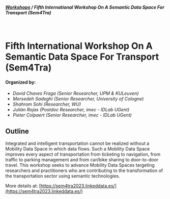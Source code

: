##### [Workshops](/page/workshops) / Fifth International Workshop On A Semantic Data Space For Transport (Sem4Tra)
<br>

# Fifth International Workshop On A Semantic Data Space For Transport (Sem4Tra)

#### Organized by:
* *David Chaves Fraga (Senior Researcher, UPM & KULeuven)*
* *Mersedeh Sadeghi (Senior Researcher, University of Cologne)*
* *Shahrom Sohi (Researcher, WU)*
* *Julián Rojas (Postdoc Researcher, imec - IDLab UGent)*
* *Pieter Colpaert (Senior Researcher, imec - IDLab UGent)*

## Outline
Integrated and intelligent transportation cannot be realized without a Mobility Data Space in which data flows. Such a Mobility Data Space improves every aspect of transportation from ticketing to navigation, from traffic to parking management and from car/bike sharing to door-to-door travel. This workshop seeks to advance Mobility Data Spaces targeting researchers and practitioners who are contributing to the transformation of the transportation sector using semantic technologies.

More details at: [https://sem4tra2023.linkeddata.es/](https://sem4tra2023.linkeddata.es/)
